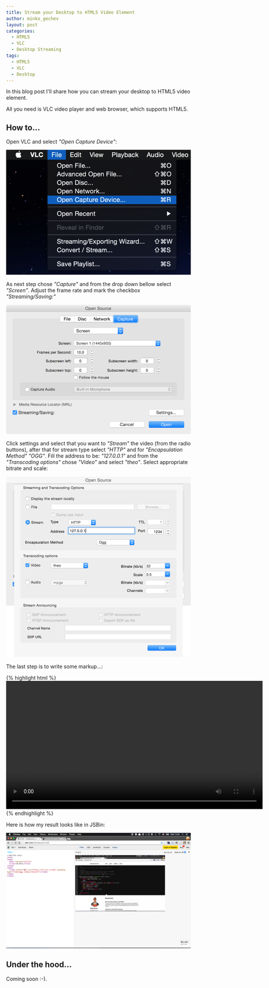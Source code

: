 ```yaml
---
title: Stream your Desktop to HTML5 Video Element
author: minko_gechev
layout: post
categories:
  - HTML5
  - VLC
  - Desktop Streaming
tags:
  - HTML5
  - VLC
  - Desktop
---
```


In this blog post I'll share how you can stream your desktop to HTML5 video element.

All you need is VLC video player and web browser, which supports HTML5.

## How to...

Open VLC and select *"Open Capture Device"*:

!["VLC option"](/images/desktop-stream-html5-video/capture-vlc.png)


As next step chose *"Capture"* and from the drop down bellow select *"Screen"*. Adjust the frame rate and mark the checkbox *"Streaming/Saving:"*

!["VLC capture config"](/images/desktop-stream-html5-video/capture-config-vlc.png)


Click settings and select that you want to *"Stream"* the video (from the radio buttons), after that for stream type select *"HTTP"* and for *"Encapsulation Method"* *"OGG"*. Fill the address to be: *"127.0.0.1"* and from the *"Transcoding options"* chose *"Video"* and select *"theo"*. Select appropriate bitrate and scale:

!["VLC stream config"](/images/desktop-stream-html5-video/capture-stream-vlc.png)

The last step is to write some markup...:

{% highlight html %}
<video width="700" src="http://127.0.0.1:1234" autoplay type="video/ogg; codecs=theora"></video>
{% endhighlight %}

Here is how my result looks like in JSBin:

[!["Result"](/images/desktop-stream-html5-video/result.png)](/images/desktop-stream-html5-video/result.png)

## Under the hood...

Coming soon :-).
